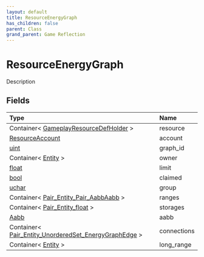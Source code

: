 ```yaml
---
layout: default
title: ResourceEnergyGraph
has_children: false
parent: Class
grand_parent: Game Reflection
---
```

# ResourceEnergyGraph
Description 

## Fields

| Type | Name |
|:----------|:--------------|
| Container< [GameplayResourceDefHolder](/riftbreaker-wiki/docs/game-reflection/components/gameplay_resource_def_holder/) > | resource |
| [ResourceAccount](/riftbreaker-wiki/docs/game-reflection/classes/resource_account/) | account |
| [uint](/riftbreaker-wiki/docs/game-reflection/components/uint/) | graph_id |
| Container< [Entity](/riftbreaker-wiki/docs/game-reflection/classes/entity/) > | owner |
| [float](/riftbreaker-wiki/docs/game-reflection/components/float/) | limit |
| [bool](/riftbreaker-wiki/docs/game-reflection/components/bool/) | claimed |
| [uchar](/riftbreaker-wiki/docs/game-reflection/enums/uchar/) | group |
| Container< [Pair_Entity_Pair_AabbAabb](/riftbreaker-wiki/docs/game-reflection/classes/pair__entity__pair__aabb_aabb/) > | ranges |
| Container< [Pair_Entity_float](/riftbreaker-wiki/docs/game-reflection/classes/pair__entity_float/) > | storages |
| [Aabb](/riftbreaker-wiki/docs/game-reflection/components/aabb/) | aabb |
| Container< [Pair_Entity_UnorderedSet_EnergyGraphEdge](/riftbreaker-wiki/docs/game-reflection/classes/pair__entity__unordered_set__energy_graph_edge/) > | connections |
| Container< [Entity](/riftbreaker-wiki/docs/game-reflection/classes/entity/) > | long_range |

